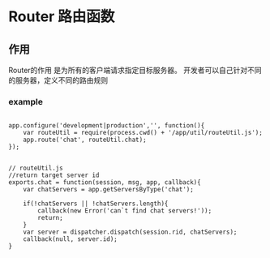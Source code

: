 # Router 路由函数

## 作用
Router的作用 是为所有的客户端请求指定目标服务器。 开发者可以自己针对不同的服务器，定义不同的路由规则

### example

```

app.configure('development|production','', function(){
    var routeUtil = require(process.cwd() + '/app/util/routeUtil.js');
    app.route('chat', routeUtil.chat);
});


// routeUtil.js
//return target server id 
exports.chat = function(session, msg, app, callback){
    var chatServers = app.getServersByType('chat');

    if(!chatServers || !chatServers.length){
        callback(new Error('can`t find chat servers!'));
        return;
    }
    var server = dispatcher.dispatch(session.rid, chatServers);
    callback(null, server.id);
}

```

